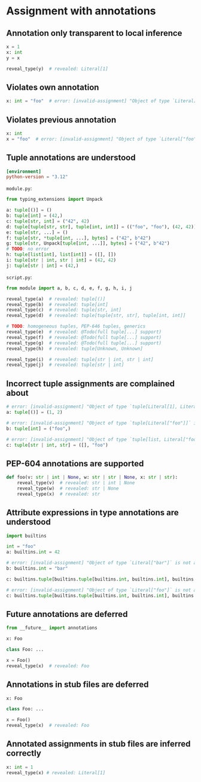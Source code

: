 # Assignment with annotations

## Annotation only transparent to local inference

```py
x = 1
x: int
y = x

reveal_type(y)  # revealed: Literal[1]
```

## Violates own annotation

```py
x: int = "foo"  # error: [invalid-assignment] "Object of type `Literal["foo"]` is not assignable to `int`"
```

## Violates previous annotation

```py
x: int
x = "foo"  # error: [invalid-assignment] "Object of type `Literal["foo"]` is not assignable to `int`"
```

## Tuple annotations are understood

```toml
[environment]
python-version = "3.12"
```

`module.py`:

```py
from typing_extensions import Unpack

a: tuple[()] = ()
b: tuple[int] = (42,)
c: tuple[str, int] = ("42", 42)
d: tuple[tuple[str, str], tuple[int, int]] = (("foo", "foo"), (42, 42))
e: tuple[str, ...] = ()
f: tuple[str, *tuple[int, ...], bytes] = ("42", b"42")
g: tuple[str, Unpack[tuple[int, ...]], bytes] = ("42", b"42")
# TODO: no error
h: tuple[list[int], list[int]] = ([], [])
i: tuple[str | int, str | int] = (42, 42)
j: tuple[str | int] = (42,)
```

`script.py`:

```py
from module import a, b, c, d, e, f, g, h, i, j

reveal_type(a)  # revealed: tuple[()]
reveal_type(b)  # revealed: tuple[int]
reveal_type(c)  # revealed: tuple[str, int]
reveal_type(d)  # revealed: tuple[tuple[str, str], tuple[int, int]]

# TODO: homogeneous tuples, PEP-646 tuples, generics
reveal_type(e)  # revealed: @Todo(full tuple[...] support)
reveal_type(f)  # revealed: @Todo(full tuple[...] support)
reveal_type(g)  # revealed: @Todo(full tuple[...] support)
reveal_type(h)  # revealed: tuple[Unknown, Unknown]

reveal_type(i)  # revealed: tuple[str | int, str | int]
reveal_type(j)  # revealed: tuple[str | int]
```

## Incorrect tuple assignments are complained about

```py
# error: [invalid-assignment] "Object of type `tuple[Literal[1], Literal[2]]` is not assignable to `tuple[()]`"
a: tuple[()] = (1, 2)

# error: [invalid-assignment] "Object of type `tuple[Literal["foo"]]` is not assignable to `tuple[int]`"
b: tuple[int] = ("foo",)

# error: [invalid-assignment] "Object of type `tuple[list, Literal["foo"]]` is not assignable to `tuple[str | int, str]`"
c: tuple[str | int, str] = ([], "foo")
```

## PEP-604 annotations are supported

```py
def foo(v: str | int | None, w: str | str | None, x: str | str):
    reveal_type(v)  # revealed: str | int | None
    reveal_type(w)  # revealed: str | None
    reveal_type(x)  # revealed: str
```

## Attribute expressions in type annotations are understood

```py
import builtins

int = "foo"
a: builtins.int = 42

# error: [invalid-assignment] "Object of type `Literal["bar"]` is not assignable to `int`"
b: builtins.int = "bar"

c: builtins.tuple[builtins.tuple[builtins.int, builtins.int], builtins.int] = ((42, 42), 42)

# error: [invalid-assignment] "Object of type `Literal["foo"]` is not assignable to `tuple[tuple[int, int], int]`"
c: builtins.tuple[builtins.tuple[builtins.int, builtins.int], builtins.int] = "foo"
```

## Future annotations are deferred

```py
from __future__ import annotations

x: Foo

class Foo: ...

x = Foo()
reveal_type(x)  # revealed: Foo
```

## Annotations in stub files are deferred

```pyi
x: Foo

class Foo: ...

x = Foo()
reveal_type(x)  # revealed: Foo
```

## Annotated assignments in stub files are inferred correctly

```pyi
x: int = 1
reveal_type(x) # revealed: Literal[1]
```
